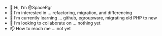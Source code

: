 - 👋 Hi, I’m @SpaceRgr
- 👀 I’m interested in ... refactoring, migration, and differencing
- 🌱 I’m currently learning ... github, egroupware, migrating old PHP to new
- 💞️ I’m looking to collaborate on ... nothing yet
- 📫 How to reach me ... not yet

<!---
SpaceRgr/SpaceRgr is a ✨ special ✨ repository because its `README.md` (this file) appears on your GitHub profile.
You can click the Preview link to take a look at your changes.
--->

